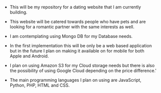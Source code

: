 - This will be my repository for a dating website that I am currently building.

- This website will be catered towards people who have pets and are looking for a romantic partner with the same interests as well.

- I am contemplating using Mongo DB for my Database needs.

- In the first implementation this will be only be a web based application but in the future I plan on making it available on for mobile for both Apple and Android.

- I plan on using Amazon S3 for my Cloud storage needs but there is also the possibility of using Google Cloud depending on the price difference.'

- The main programming languages I plan on using are JavaScript, Python, PHP, HTML and CSS.
